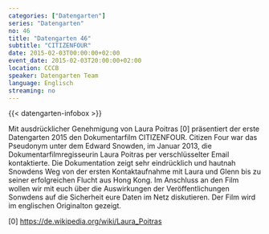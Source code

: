 ```yaml
---
categories: ["Datengarten"]
series: "Datengarten"
no: 46
title: "Datengarten 46"
subtitle: "CITIZENFOUR"
date: 2015-02-03T00:00:00+02:00
event_date: 2015-02-03T20:00:00+02:00
location: CCCB
speaker: Datengarten Team
language: Englisch
streaming: no
---
```

{{< datengarten-infobox >}}

Mit ausdrücklicher Genehmigung von Laura Poitras \[0\] präsentiert der
erste Datengarten 2015 den Dokumentarfilm CITIZENFOUR. Citizen Four war
das Pseudonym unter dem Edward Snowden, im Januar 2013, die
Dokumentarfilmregisseurin Laura Poitras per verschlüsselter Email
kontaktierte. Die Dokumentation zeigt sehr eindrücklich und hautnah
Snowdens Weg von der ersten Kontaktaufnahme mit Laura und Glenn bis zu
seiner erfolgreichen Flucht aus Hong Kong. Im Anschluss an den Film
wollen wir mit euch über die Auswirkungen der Veröffentlichungen
Sonwdens auf die Sicherheit eure Daten im Netz diskutieren. Der Film
wird im englischen Originalton gezeigt.

\[0\] <https://de.wikipedia.org/wiki/Laura_Poitras>
